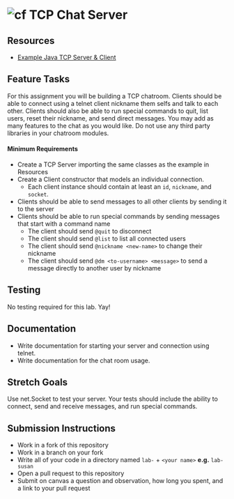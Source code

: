 # ![cf](https://i.imgur.com/7v5ASc8.png) TCP Chat Server

## Resources
* [Example Java TCP Server & Client](https://systembash.com/a-simple-java-tcp-server-and-tcp-client/)

## Feature Tasks  
For this assignment you will be building a TCP chatroom. Clients should be able
to connect using a telnet client nickname them selfs and talk to each other.
Clients should also be able to run special commands to quit, list users, reset
their nickname, and send direct messages. You may add as many features to the
chat as you would like. Do not use any third party libraries in your chatroom
modules.

#### Minimum Requirements
* Create a TCP Server importing the same classes as the example in Resources
* Create a Client constructor that models an individual connection.
  * Each client instance should contain at least an `id`, `nickname`, and `socket`.
* Clients should be able to send messages to all other clients by sending it to the server
* Clients should be able to run special commands by sending messages that start with a command name
  * The client should send `@quit` to disconnect
  * The client should send `@list` to list all connected users
  * The client should send `@nickname <new-name>` to change their nickname
  * The client should send `@dm <to-username> <message>` to  send a message directly to another user by nickname

## Testing  
No testing required for this lab. Yay!

## Documentation  
* Write documentation for starting your server and connection using telnet.
* Write documentation for the chat room usage.

## Stretch Goals
Use net.Socket to test your server. Your tests should include the ability to
connect, send and receive messages, and run special commands.

## Submission Instructions
* Work in a fork of this repository
* Work in a branch on your fork
* Write all of your code in a directory named `lab-` + `<your name>` **e.g.** `lab-susan`
* Open a pull request to this repository
* Submit on canvas a question and observation, how long you spent, and a link to your pull request

